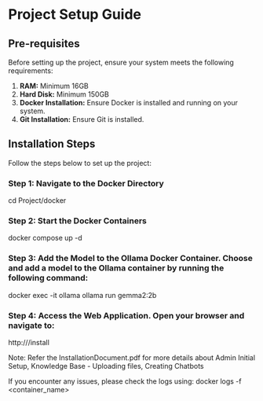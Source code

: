 # Project Setup Guide

## Pre-requisites
Before setting up the project, ensure your system meets the following requirements:

1. **RAM:** Minimum 16GB
2. **Hard Disk:** Minimum 150GB
3. **Docker Installation:** Ensure Docker is installed and running on your system.
4. **Git Installation:** Ensure Git is installed.

## Installation Steps
Follow the steps below to set up the project:

### Step 1: Navigate to the Docker Directory
cd Project/docker

### Step 2: Start the Docker Containers
docker compose up -d

### Step 3: Add the Model to the Ollama Docker Container. Choose and add a model to the Ollama container by running the following command:
docker exec -it ollama ollama run gemma2:2b

### Step 4: Access the Web Application. Open your browser and navigate to:
http://<your-ip-address>/install

Note: Refer the InstallationDocument.pdf for more details about Admin Initial Setup, Knowledge Base - Uploading files, Creating Chatbots

If you encounter any issues, please check the logs using:
docker logs -f <container_name>
